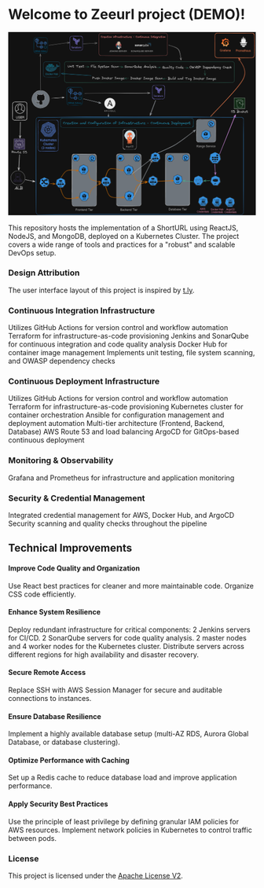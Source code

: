 # Welcome to Zeeurl project (DEMO)!

![diagram](diagram.png)

This repository hosts the implementation of a ShortURL using ReactJS, NodeJS, and MongoDB, deployed on a Kubernetes Cluster. The project covers a wide range of tools and practices for a "robust" and scalable DevOps setup.

### Design Attribution
The user interface layout of this project is inspired by [t.ly](https://t.ly).

### Continuous Integration Infrastructure
Utilizes GitHub Actions for version control and workflow automation
Terraform for infrastructure-as-code provisioning
Jenkins and SonarQube for continuous integration and code quality analysis
Docker Hub for container image management
Implements unit testing, file system scanning, and OWASP dependency checks

### Continuous Deployment Infrastructure
Utilizes GitHub Actions for version control and workflow automation
Terraform for infrastructure-as-code provisioning
Kubernetes cluster for container orchestration
Ansible for configuration management and deployment automation
Multi-tier architecture (Frontend, Backend, Database)
AWS Route 53 and load balancing
ArgoCD for GitOps-based continuous deployment

### Monitoring & Observability
Grafana and Prometheus for infrastructure and application monitoring

### Security & Credential Management
Integrated credential management for AWS, Docker Hub, and ArgoCD
Security scanning and quality checks throughout the pipeline

## Technical Improvements

#### Improve Code Quality and Organization
Use React best practices for cleaner and more maintainable code.
Organize CSS code efficiently.

#### Enhance System Resilience
Deploy redundant infrastructure for critical components:
2 Jenkins servers for CI/CD.
2 SonarQube servers for code quality analysis.
2 master nodes and 4 worker nodes for the Kubernetes cluster.
Distribute servers across different regions for high availability and disaster recovery.

#### Secure Remote Access
Replace SSH with AWS Session Manager for secure and auditable connections to instances.

#### Ensure Database Resilience
Implement a highly available database setup (multi-AZ RDS, Aurora Global Database, or database clustering).

#### Optimize Performance with Caching
Set up a Redis cache to reduce database load and improve application performance.

#### Apply Security Best Practices
Use the principle of least privilege by defining granular IAM policies for AWS resources.
Implement network policies in Kubernetes to control traffic between pods.

### License
This project is licensed under the [Apache License V2](LICENSE).
